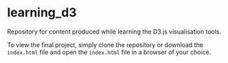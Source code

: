 # learning_d3
Repository for content produced while learning the D3.js visualisation tools.

To view the final project, simply clone the repository or download the `index.html` file and open the `index.html` file in a browser of your choice.
